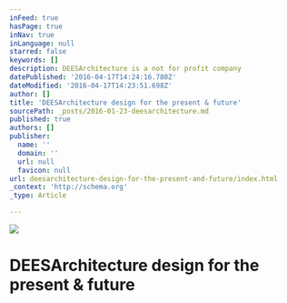```yaml
---
inFeed: true
hasPage: true
inNav: true
inLanguage: null
starred: false
keywords: []
description: DEESArchitecture is a not for profit company
datePublished: '2016-04-17T14:24:16.780Z'
dateModified: '2016-04-17T14:23:51.698Z'
author: []
title: 'DEESArchitecture design for the present & future'
sourcePath: _posts/2016-01-23-deesarchitecture.md
published: true
authors: []
publisher:
  name: ''
  domain: ''
  url: null
  favicon: null
url: deesarchitecture-design-for-the-present-and-future/index.html
_context: 'http://schema.org'
_type: Article

---
```

![](https://the-grid-user-content.s3-us-west-2.amazonaws.com/08b992eb-d3f2-4855-a890-ebceed0c5744.png)

# DEESArchitecture design for the present & future